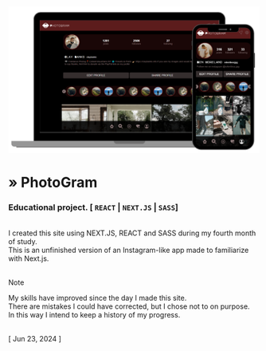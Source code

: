 ![Preview](./github_md_preview.png)

# » PhotoGram 
### Educational project. [ `REACT` | `NEXT.JS` | `SASS`]

<br>
I created this site using NEXT.JS, REACT and SASS during my fourth month of study.<br>
This is an unfinished version of an Instagram-like app made to familiarize with Next.js.<br>
<br>

> [!NOTE] 
> My skills have improved since the day I made this site.<br>
> There are mistakes I could have corrected, but I chose not to on purpose.<br>
> In this way I intend to keep a history of my progress.<br>
<br>
[ Jun 23, 2024 ]
